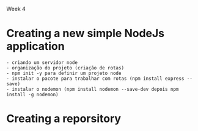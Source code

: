 Week 4

# Creating a new simple NodeJs application
    - criando um servidor node
    - organização do projeto (criação de rotas)
    - npm init -y para definir um projeto node
    - instalar o pacote para trabalhar com rotas (npm install express --save)
    - instalar o nodemon (npm install nodemon --save-dev depois npm install -g nodemon)

# Creating a reporsitory 